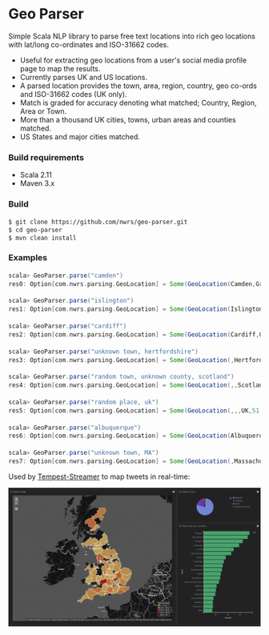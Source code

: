 # Geo Parser

Simple Scala NLP library to parse free text locations into rich geo locations with lat/long co-ordinates and ISO-31662 codes.

* Useful for extracting geo locations from a user's social media profile page to map the results.
* Currently parses UK and US locations.
* A parsed location provides the town, area, region, country, geo co-ords and ISO-31662 codes (UK only).
* Match is graded for accuracy denoting what matched; Country, Region, Area or Town.
* More than a thousand UK cities, towns, urban areas and counties matched.
* US States and major cities matched.

### Build requirements

* Scala 2.11
* Maven 3.x

### Build

```
$ git clone https://github.com/nwrs/geo-parser.git
$ cd geo-parser
$ mvn clean install
```

### Examples

``` scala
scala> GeoParser.parse("camden")
res0: Option[com.nwrs.parsing.GeoLocation] = Some(GeoLocation(Camden,Greater London,England,UK,51.5457,-0.1403,4,GB-CMD))

scala> GeoParser.parse("islington")
res1: Option[com.nwrs.parsing.GeoLocation] = Some(GeoLocation(Islington,Greater London,England,UK,51.5333,-0.1,4,GB-ISL))

scala> GeoParser.parse("cardiff")
res2: Option[com.nwrs.parsing.GeoLocation] = Some(GeoLocation(Cardiff,Glamorgan,Wales,UK,51.48155,-3.180849,4,GB-CRF))

scala> GeoParser.parse("unknown town, hertfordshire")
res3: Option[com.nwrs.parsing.GeoLocation] = Some(GeoLocation(,Hertfordshire,England,UK,51.75,-0.3333,3,GB-HRT))

scala> GeoParser.parse("random town, unknown county, scotland")
res4: Option[com.nwrs.parsing.GeoLocation] = Some(GeoLocation(,,Scotland,UK,55.95,-3.2,2,GB-SCT))

scala> GeoParser.parse("random place, uk")
res5: Option[com.nwrs.parsing.GeoLocation] = Some(GeoLocation(,,,UK,51.50023,-0.12427,1,GB-UKM))

scala> GeoParser.parse("albuquerque")
res6: Option[com.nwrs.parsing.GeoLocation] = Some(GeoLocation(Albuquerque,New Mexico,,US,35.0853336,-106.6055534,4,))

scala> GeoParser.parse("unknown town, MA")
res7: Option[com.nwrs.parsing.GeoLocation] = Some(GeoLocation(,Massachusetts,,US,42.230171,-71.530106,3,))
```

Used by [Tempest-Streamer](https://github.com/nwrs/tempest-streamer) to map tweets in real-time:

![Example Output](https://github.com/nwrs/tempest-streamer/blob/master/docs/images/screenshots/uk-mapping.jpg)
